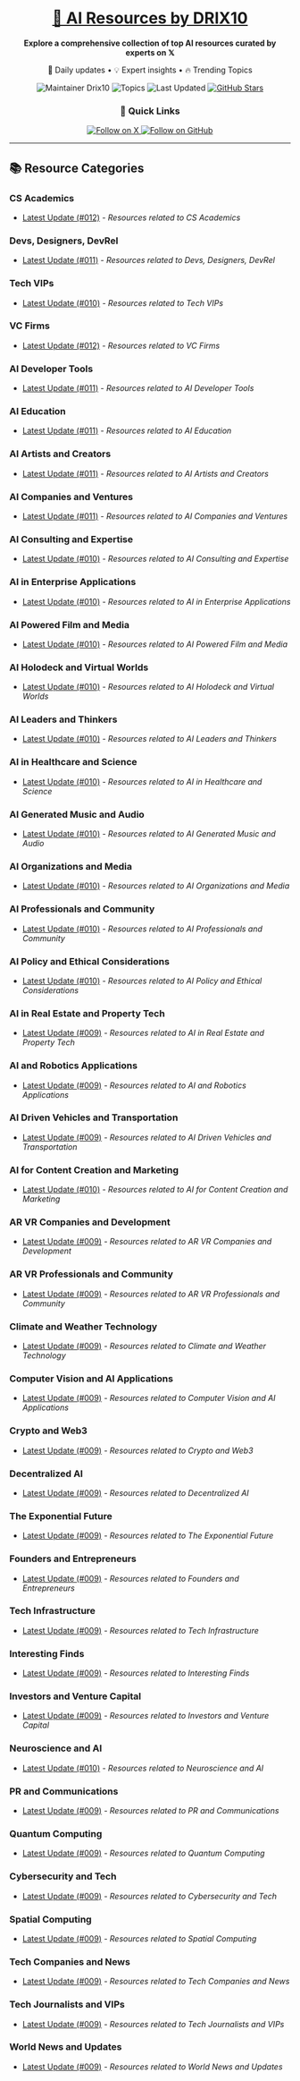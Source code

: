 
<div align="center">
  <h1><a href="https://x.com/DRIX_10_" target="_blank">🚀 AI Resources by DRIX10</a></h1>
  <p><strong>Explore a comprehensive collection of top AI resources curated by experts on 𝕏</strong></p>
  <p>🌟 Daily updates • 💡 Expert insights • 🔥 Trending Topics</p>

  <img src="https://img.shields.io/badge/Maintainer-Drix10-blue?style=for-the-badge" alt="Maintainer Drix10" />
  <img src="https://img.shields.io/badge/Topics-Everything%2C%20AI-red?style=for-the-badge" alt="Topics" />
  <img src="https://img.shields.io/github/last-commit/Drix10/ai-resources?style=for-the-badge&color=5D6D7E" alt="Last Updated" />
  <a href="https://github.com/Drix10/ai-resources"><img src="https://img.shields.io/github/stars/Drix10/ai-resources?style=for-the-badge&color=yellow" alt="GitHub Stars" /></a>

  <br>

  <h3>🌟 Quick Links</h3>
    <a href="https://x.com/DRIX_10_">
      <img src="https://img.shields.io/badge/Follow_on_𝕏-black?style=for-the-badge&logo=x&logoColor=white" alt="Follow on X" />
    </a>
    <a href="https://github.com/Drix10">
      <img src="https://img.shields.io/badge/Follow_on_GitHub-black?style=for-the-badge&logo=github&logoColor=white" alt="Follow on GitHub" />
    </a>
</div>

---

## 📚 Resource Categories

### CS Academics

*   [Latest Update (#012)](https://github.com/Drix10/ai-resources/blob/main/CS%20Academics/resources-012.md) - *Resources related to CS Academics*

### Devs, Designers, DevRel

*   [Latest Update (#011)](https://github.com/Drix10/ai-resources/blob/main/Devs%2C%20Designers%2C%20DevRel/resources-011.md) - *Resources related to Devs, Designers, DevRel*

### Tech VIPs

*   [Latest Update (#010)](https://github.com/Drix10/ai-resources/blob/main/Tech%20VIPs/resources-010.md) - *Resources related to Tech VIPs*

### VC Firms

*   [Latest Update (#012)](https://github.com/Drix10/ai-resources/blob/main/VC%20Firms/resources-012.md) - *Resources related to VC Firms*

### AI Developer Tools

*   [Latest Update (#011)](https://github.com/Drix10/ai-resources/blob/main/AI%20Developer%20Tools/resources-011.md) - *Resources related to AI Developer Tools*

### AI Education

*   [Latest Update (#011)](https://github.com/Drix10/ai-resources/blob/main/AI%20Education/resources-011.md) - *Resources related to AI Education*

### AI Artists and Creators

*   [Latest Update (#011)](https://github.com/Drix10/ai-resources/blob/main/AI%20Artists%20and%20Creators/resources-011.md) - *Resources related to AI Artists and Creators*

### AI Companies and Ventures

*   [Latest Update (#011)](https://github.com/Drix10/ai-resources/blob/main/AI%20Companies%20and%20Ventures/resources-011.md) - *Resources related to AI Companies and Ventures*

### AI Consulting and Expertise

*   [Latest Update (#010)](https://github.com/Drix10/ai-resources/blob/main/AI%20Consulting%20and%20Expertise/resources-010.md) - *Resources related to AI Consulting and Expertise*

### AI in Enterprise Applications

*   [Latest Update (#010)](https://github.com/Drix10/ai-resources/blob/main/AI%20in%20Enterprise%20Applications/resources-010.md) - *Resources related to AI in Enterprise Applications*

### AI Powered Film and Media

*   [Latest Update (#010)](https://github.com/Drix10/ai-resources/blob/main/AI%20Powered%20Film%20and%20Media/resources-010.md) - *Resources related to AI Powered Film and Media*

### AI Holodeck and Virtual Worlds

*   [Latest Update (#010)](https://github.com/Drix10/ai-resources/blob/main/AI%20Holodeck%20and%20Virtual%20Worlds/resources-010.md) - *Resources related to AI Holodeck and Virtual Worlds*

### AI Leaders and Thinkers

*   [Latest Update (#010)](https://github.com/Drix10/ai-resources/blob/main/AI%20Leaders%20and%20Thinkers/resources-010.md) - *Resources related to AI Leaders and Thinkers*

### AI in Healthcare and Science

*   [Latest Update (#010)](https://github.com/Drix10/ai-resources/blob/main/AI%20in%20Healthcare%20and%20Science/resources-010.md) - *Resources related to AI in Healthcare and Science*

### AI Generated Music and Audio

*   [Latest Update (#010)](https://github.com/Drix10/ai-resources/blob/main/AI%20Generated%20Music%20and%20Audio/resources-010.md) - *Resources related to AI Generated Music and Audio*

### AI Organizations and Media

*   [Latest Update (#010)](https://github.com/Drix10/ai-resources/blob/main/AI%20Organizations%20and%20Media/resources-010.md) - *Resources related to AI Organizations and Media*

### AI Professionals and Community

*   [Latest Update (#010)](https://github.com/Drix10/ai-resources/blob/main/AI%20Professionals%20and%20Community/resources-010.md) - *Resources related to AI Professionals and Community*

### AI Policy and Ethical Considerations

*   [Latest Update (#010)](https://github.com/Drix10/ai-resources/blob/main/AI%20Policy%20and%20Ethical%20Considerations/resources-010.md) - *Resources related to AI Policy and Ethical Considerations*

### AI in Real Estate and Property Tech

*   [Latest Update (#009)](https://github.com/Drix10/ai-resources/blob/main/AI%20in%20Real%20Estate%20and%20Property%20Tech/resources-009.md) - *Resources related to AI in Real Estate and Property Tech*

### AI and Robotics Applications

*   [Latest Update (#009)](https://github.com/Drix10/ai-resources/blob/main/AI%20and%20Robotics%20Applications/resources-009.md) - *Resources related to AI and Robotics Applications*

### AI Driven Vehicles and Transportation

*   [Latest Update (#009)](https://github.com/Drix10/ai-resources/blob/main/AI%20Driven%20Vehicles%20and%20Transportation/resources-009.md) - *Resources related to AI Driven Vehicles and Transportation*

### AI for Content Creation and Marketing

*   [Latest Update (#010)](https://github.com/Drix10/ai-resources/blob/main/AI%20for%20Content%20Creation%20and%20Marketing/resources-010.md) - *Resources related to AI for Content Creation and Marketing*

### AR VR Companies and Development

*   [Latest Update (#009)](https://github.com/Drix10/ai-resources/blob/main/AR%20VR%20Companies%20and%20Development/resources-009.md) - *Resources related to AR VR Companies and Development*

### AR VR Professionals and Community

*   [Latest Update (#009)](https://github.com/Drix10/ai-resources/blob/main/AR%20VR%20Professionals%20and%20Community/resources-009.md) - *Resources related to AR VR Professionals and Community*

### Climate and Weather Technology

*   [Latest Update (#009)](https://github.com/Drix10/ai-resources/blob/main/Climate%20and%20Weather%20Technology/resources-009.md) - *Resources related to Climate and Weather Technology*

### Computer Vision and AI Applications

*   [Latest Update (#009)](https://github.com/Drix10/ai-resources/blob/main/Computer%20Vision%20and%20AI%20Applications/resources-009.md) - *Resources related to Computer Vision and AI Applications*

### Crypto and Web3

*   [Latest Update (#009)](https://github.com/Drix10/ai-resources/blob/main/Crypto%20and%20Web3/resources-009.md) - *Resources related to Crypto and Web3*

### Decentralized AI

*   [Latest Update (#009)](https://github.com/Drix10/ai-resources/blob/main/Decentralized%20AI/resources-009.md) - *Resources related to Decentralized AI*

### The Exponential Future

*   [Latest Update (#009)](https://github.com/Drix10/ai-resources/blob/main/The%20Exponential%20Future/resources-009.md) - *Resources related to The Exponential Future*

### Founders and Entrepreneurs

*   [Latest Update (#009)](https://github.com/Drix10/ai-resources/blob/main/Founders%20and%20Entrepreneurs/resources-009.md) - *Resources related to Founders and Entrepreneurs*

### Tech Infrastructure

*   [Latest Update (#009)](https://github.com/Drix10/ai-resources/blob/main/Tech%20Infrastructure/resources-009.md) - *Resources related to Tech Infrastructure*

### Interesting Finds

*   [Latest Update (#009)](https://github.com/Drix10/ai-resources/blob/main/Interesting%20Finds/resources-009.md) - *Resources related to Interesting Finds*

### Investors and Venture Capital

*   [Latest Update (#009)](https://github.com/Drix10/ai-resources/blob/main/Investors%20and%20Venture%20Capital/resources-009.md) - *Resources related to Investors and Venture Capital*

### Neuroscience and AI

*   [Latest Update (#010)](https://github.com/Drix10/ai-resources/blob/main/Neuroscience%20and%20AI/resources-010.md) - *Resources related to Neuroscience and AI*

### PR and Communications

*   [Latest Update (#009)](https://github.com/Drix10/ai-resources/blob/main/PR%20and%20Communications/resources-009.md) - *Resources related to PR and Communications*

### Quantum Computing

*   [Latest Update (#009)](https://github.com/Drix10/ai-resources/blob/main/Quantum%20Computing/resources-009.md) - *Resources related to Quantum Computing*

### Cybersecurity and Tech

*   [Latest Update (#009)](https://github.com/Drix10/ai-resources/blob/main/Cybersecurity%20and%20Tech/resources-009.md) - *Resources related to Cybersecurity and Tech*

### Spatial Computing

*   [Latest Update (#009)](https://github.com/Drix10/ai-resources/blob/main/Spatial%20Computing/resources-009.md) - *Resources related to Spatial Computing*

### Tech Companies and News

*   [Latest Update (#009)](https://github.com/Drix10/ai-resources/blob/main/Tech%20Companies%20and%20News/resources-009.md) - *Resources related to Tech Companies and News*

### Tech Journalists and VIPs

*   [Latest Update (#009)](https://github.com/Drix10/ai-resources/blob/main/Tech%20Journalists%20and%20VIPs/resources-009.md) - *Resources related to Tech Journalists and VIPs*

### World News and Updates

*   [Latest Update (#009)](https://github.com/Drix10/ai-resources/blob/main/World%20News%20and%20Updates/resources-009.md) - *Resources related to World News and Updates*

